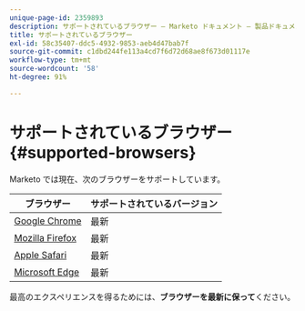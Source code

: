 ```yaml
---
unique-page-id: 2359893
description: サポートされているブラウザー — Marketo ドキュメント — 製品ドキュメント
title: サポートされているブラウザー
exl-id: 58c35407-ddc5-4932-9853-aeb4d47bab7f
source-git-commit: c1dbd244fe113a4cd7f6d72d68ae8f673d01117e
workflow-type: tm+mt
source-wordcount: '58'
ht-degree: 91%

---
```


# サポートされているブラウザー {#supported-browsers}

Marketo では現在、次のブラウザーをサポートしています。

| ブラウザー | サポートされているバージョン |
|---|---|
| [Google Chrome](https://www.google.com/intl/ja/chrome/) | 最新 |
| [Mozilla Firefox](https://www.mozilla.org/ja/firefox/new/) | 最新 |
| [Apple Safari](https://www.apple.com/safari/) | 最新 |
| [Microsoft Edge](https://www.microsoft.com/ja-jp/edge) | 最新 |

最高のエクスペリエンスを得るためには、**ブラウザーを最新に保って**&#x200B;ください。
